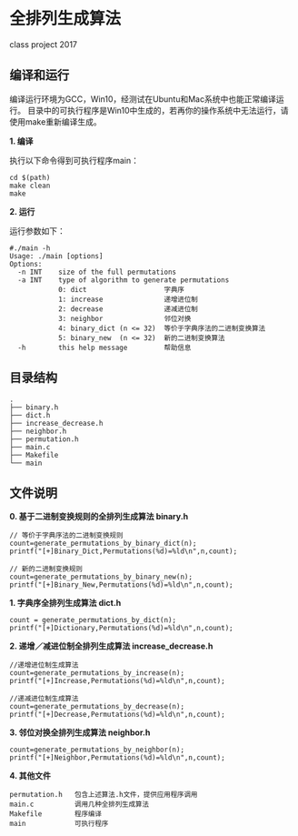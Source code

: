# 全排列生成算法
class project 2017

## 编译和运行

编译运行环境为GCC，Win10，经测试在Ubuntu和Mac系统中也能正常编译运行。
目录中的可执行程序是Win10中生成的，若再你的操作系统中无法运行，请使用make重新编译生成。

**1. 编译**

执行以下命令得到可执行程序main：

```
cd $(path)
make clean
make
```

**2. 运行**

运行参数如下：

```
#./main -h
Usage: ./main [options]
Options:
  -n INT    size of the full permutations
  -a INT    type of algorithm to generate permutations
            0: dict                   字典序
            1: increase               递增进位制
            2: decrease               递减进位制
            3: neighbor               邻位对换
            4: binary_dict (n <= 32)  等价于字典序法的二进制变换算法
            5: binary_new  (n <= 32)  新的二进制变换算法
  -h        this help message         帮助信息

```


## 目录结构

```
.
├── binary.h
├── dict.h
├── increase_decrease.h
├── neighbor.h
├── permutation.h
├── main.c
├── Makefile
└── main
```

## 文件说明

**0. 基于二进制变换规则的全排列生成算法 binary.h**

```
// 等价于字典序法的二进制变换规则
count=generate_permutations_by_binary_dict(n);
printf("[+]Binary_Dict,Permutations(%d)=%ld\n",n,count);

// 新的二进制变换规则
count=generate_permutations_by_binary_new(n);
printf("[+]Binary_New,Permutations(%d)=%ld\n",n,count);
```

**1. 字典序全排列生成算法 dict.h**

```
count = generate_permutations_by_dict(n);
printf("[+]Dictionary,Permutations(%d)=%ld\n",n,count);
```

**2. 递增／减进位制全排列生成算法 increase_decrease.h**

```
//递增进位制生成算法
count=generate_permutations_by_increase(n);
printf("[+]Increase,Permutations(%d)=%ld\n",n,count);

//递减进位制生成算法
count=generate_permutations_by_decrease(n);
printf("[+]Decrease,Permutations(%d)=%ld\n",n,count);
```

**3. 邻位对换全排列生成算法 neighbor.h**

```
count=generate_permutations_by_neighbor(n);
printf("[+]Neighbor,Permutations(%d)=%ld\n",n,count);
```

**4. 其他文件**

```
permutation.h   包含上述算法.h文件，提供应用程序调用
main.c          调用几种全排列生成算法
Makefile        程序编译
main            可执行程序
```
